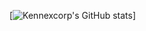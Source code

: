 <!-- <a href="https://app.daily.dev/kennexcorp"><img src="https://github.com/Kennexcorp/Kennexcorp/blob/master/devcard.svg" width="50%" height="50%" alt="Kene Sylvester O.'s Dev Card"/></a> -->

[![Kennexcorp's GitHub stats](https://github-readme-stats.vercel.app/api?username=kennexcorp&show_icons=true&theme=dark)]

